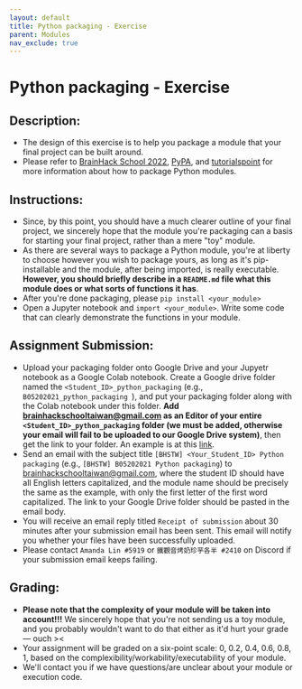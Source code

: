 ```yaml
---
layout: default
title: Python packaging - Exercise
parent: Modules
nav_exclude: true
---
```


# Python packaging - Exercise

## Description:

- The design of this exercise is to help you package a module that your final project can be built around.
- Please refer to [BrainHack School 2022](https://school.brainhackmtl.org/modules/packaging/), [PyPA](https://packaging.python.org/en/latest/tutorials/packaging-projects/), and [tutorialspoint](https://www.tutorialspoint.com/python/python_modules.htm) for more information about how to package Python modules.

## Instructions:

- Since, by this point, you should have a much clearer outline of your final project, we sincerely hope that the module you're packaging can a basis for starting your final project, rather than a mere "toy" module.
- As there are several ways to package a Python module, you're at liberty to choose however you wish to package yours, as long as it's pip-installable and the module, after being imported, is really executable. **However, you should briefly describe in a `README.md` file what this module does or what sorts of functions it has**.
- After you're done packaging, please `pip install <your_module>`
- Open a Jupyter notebook and `import <your_module>`. Write some code that can clearly demonstrate the functions in your module.

## Assignment Submission:

- Upload your packaging folder onto Google Drive and your Jupyetr notebook as a Google Colab notebook. Create a Google drive folder named the `<Student_ID>_python_packaging` (e.g., `B05202021_python_packaging `), and put your packaging folder along with the Colab notebook under this folder. **Add brainhackschooltaiwan@gmail.com as an Editor of your entire `<Student_ID>_python_packaging` folder (we must be added, otherwise your email will fail to be uploaded to our Google Drive system)**, then get the link to your folder. An example is at this [link](https://drive.google.com/drive/folders/1rTj921jBjsYaKSBkBpl9S5u5m9u1J6Ff?usp=share_link).
- Send an email with the subject title `[BHSTW] <Your_Student_ID> Python packaging` (e.g., `[BHSTW] B05202021 Python packaging`) to brainhackschooltaiwan@gmail.com, where the student ID should have all English letters capitalized, and the module name should be precisely the same as the example, with only the first letter of the first word capitalized. The link to your Google Drive folder should be pasted in the email body.
- You will receive an email reply titled `Receipt of submission` about 30 minutes after your submission email has been sent. This email will notify you whether your files have been successfully uploaded.
- Please contact `Amanda Lin #5919` or `鐵觀音烤奶珍芋各半 #2410` on Discord if your submission email keeps failing.

## Grading:

- **Please note that the complexity of your module will be taken into account!!!** We sincerely hope that you're not sending us a toy module, and you probably wouldn't want to do that either as it'd hurt your grade — ouch ><
- Your assignment will be graded on a six-point scale: 0, 0.2, 0.4, 0.6, 0.8, 1, based on the complexibility/workability/executability of your module.
- We'll contact you if we have questions/are unclear about your module or execution code.
